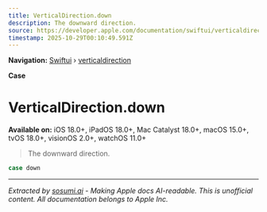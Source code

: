 ```yaml
---
title: VerticalDirection.down
description: The downward direction.
source: https://developer.apple.com/documentation/swiftui/verticaldirection/down
timestamp: 2025-10-29T00:10:49.591Z
---
```


**Navigation:** [Swiftui](/documentation/swiftui) › [verticaldirection](/documentation/swiftui/verticaldirection)

**Case**

# VerticalDirection.down

**Available on:** iOS 18.0+, iPadOS 18.0+, Mac Catalyst 18.0+, macOS 15.0+, tvOS 18.0+, visionOS 2.0+, watchOS 11.0+

> The downward direction.

```swift
case down
```

---

*Extracted by [sosumi.ai](https://sosumi.ai) - Making Apple docs AI-readable.*
*This is unofficial content. All documentation belongs to Apple Inc.*
